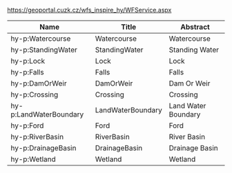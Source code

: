 https://geoportal.cuzk.cz/wfs_inspire_hy/WFService.aspx

|Name|Title|Abstract|
|--|--|--|
|hy-p:Watercourse|Watercourse|Watercourse|
|hy-p:StandingWater|StandingWater|Standing Water|
|hy-p:Lock|Lock|Lock|
|hy-p:Falls|Falls|Falls|
|hy-p:DamOrWeir|DamOrWeir|Dam Or Weir|
|hy-p:Crossing|Crossing|Crossing|
|hy-p:LandWaterBoundary|LandWaterBoundary|Land Water Boundary|
|hy-p:Ford|Ford|Ford|
|hy-p:RiverBasin|RiverBasin|River Basin|
|hy-p:DrainageBasin|DrainageBasin|Drainage Basin|
|hy-p:Wetland|Wetland|Wetland|
